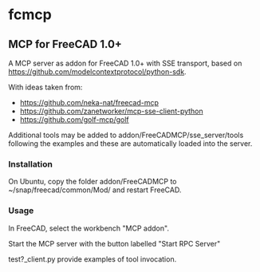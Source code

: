 # fcmcp
## MCP for FreeCAD 1.0+

A MCP server as addon for FreeCAD 1.0+ with SSE transport, based on https://github.com/modelcontextprotocol/python-sdk.

With ideas taken from:
- https://github.com/neka-nat/freecad-mcp
- https://github.com/zanetworker/mcp-sse-client-python
- https://github.com/golf-mcp/golf

Additional tools may be added to addon/FreeCADMCP/sse_server/tools following the examples and these are automatically loaded into the server.

### Installation

On Ubuntu, copy the folder addon/FreeCADMCP to ~/snap/freecad/common/Mod/ and restart FreeCAD.

### Usage

In FreeCAD, select the workbench "MCP addon". 

Start the MCP server with the button labelled "Start RPC Server"

test?_client.py provide examples of tool invocation.